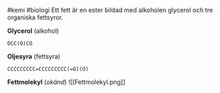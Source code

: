#kemi #biologi 
Ett fett är en ester bildad med alkoholen glycerol och tre organiska fettsyror.

**Glycerol** (alkohol)
```smiles
OCC(O)CO
```

**Oljesyra** (fettsyra)
```smiles
CCCCCCCCC=CCCCCCCCC(=O)(O)
```
**Fettmolekyl** (*okänd*)
![[Fettmolekyl.png]]
